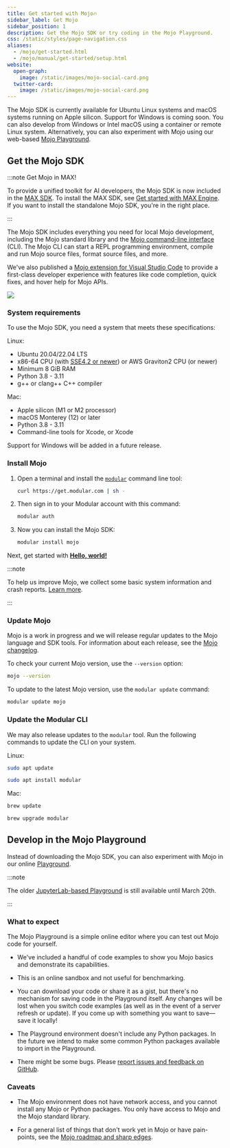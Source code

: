 ```yaml
---
title: Get started with Mojo🔥
sidebar_label: Get Mojo
sidebar_position: 1
description: Get the Mojo SDK or try coding in the Mojo Playground.
css: /static/styles/page-navigation.css
aliases:
  - /mojo/get-started.html
  - /mojo/manual/get-started/setup.html
website:
  open-graph:
    image: /static/images/mojo-social-card.png
  twitter-card:
    image: /static/images/mojo-social-card.png
---
```


The Mojo SDK is currently available for Ubuntu Linux systems and macOS
systems running on Apple silicon. Support for Windows is
coming soon. You can also develop from Windows or Intel macOS using a container
or remote Linux system. Alternatively, you can also experiment with Mojo using
our web-based [Mojo Playground](#develop-in-the-mojo-playground).

## Get the Mojo SDK

:::note Get Mojo in MAX!

To provide a unified toolkit for AI developers, the Mojo SDK is now included in
the [MAX SDK](/max). To install the MAX SDK, see
[Get started with MAX Engine](/engine/get_started). If you want to install the
standalone Mojo SDK, you're in the right place.

:::

The Mojo SDK includes everything you need for local Mojo development, including
the Mojo standard library and the [Mojo command-line interface](/mojo/cli/)
(CLI). The Mojo CLI can start a REPL programming environment, compile and run
Mojo source files, format source files, and more.

We've also published a [Mojo extension for Visual Studio
Code](https://marketplace.visualstudio.com/items?itemName=modular-mojotools.vscode-mojo)
to provide a first-class developer experience with features like code
completion, quick fixes, and hover help for Mojo APIs.

![](./images/mojo-vscode.png)

### System requirements

To use the Mojo SDK, you need a system that meets these specifications:

Linux:

- Ubuntu 20.04/22.04 LTS
- x86-64 CPU (with [SSE4.2 or
newer](https://www.intel.com/content/www/us/en/support/articles/000057621/processors.html))
  or AWS Graviton2 CPU (or newer)
- Minimum 8 GiB RAM
- Python 3.8 - 3.11
- g++ or clang++ C++ compiler

Mac:

- Apple silicon (M1 or M2 processor)
- macOS Monterey (12) or later
- Python 3.8 - 3.11
- Command-line tools for Xcode, or Xcode

Support for Windows will be added in a future release.

### Install Mojo

1. Open a terminal and install the [`modular`](/cli/) command line tool:

    ```sh
    curl https://get.modular.com | sh -
    ```

2. Then sign in to your Modular account with this command:

    ```sh
    modular auth
    ```

3. Now you can install the Mojo SDK:

    ```sh
    modular install mojo
    ```

Next, get started with **[Hello, world!](hello-world.html)**

:::note

To help us improve Mojo, we collect some basic system information and
crash reports. [Learn
more](/mojo/faq.html#does-the-mojo-sdk-collect-telemetry).

:::

### Update Mojo

Mojo is a work in progress and we will release regular updates to the
Mojo language and SDK tools. For information about each release, see the
[Mojo changelog](/mojo/changelog.html).

To check your current Mojo version, use the `--version` option:

```sh
mojo --version
```

To update to the latest Mojo version, use the `modular update` command:

```sh
modular update mojo
```

### Update the Modular CLI

We may also release updates to the `modular` tool. Run the following
commands to update the CLI on your system.

Linux:

```sh
sudo apt update

sudo apt install modular
```

Mac:

```sh
brew update

brew upgrade modular
```

## Develop in the Mojo Playground

Instead of downloading the Mojo SDK, you can also experiment with Mojo in our
online [Playground](/mojo/playground).

:::note

The older [JupyterLab-based Playground](https://playground.modular.com) is still
available until March 20th.

:::

### What to expect

The Mojo Playground is a simple online editor where you can test out Mojo
code for yourself.

- We've included a handful of code examples to show you Mojo basics and
  demonstrate its capabilities.

- This is an online sandbox and not useful for benchmarking.

- You can download your code or share it as a gist, but there's no mechanism
  for saving code in the Playground itself. Any changes will be lost when you
  switch code examples (as well as in the event of a server refresh or update).
  If you come up with something you want to save—save it locally!

- The Playground environment doesn't include any Python packages. In the future
  we intend to make some common Python packages available to import in the
  Playground.

- There might be some bugs. Please [report issues and feedback on
  GitHub](https://github.com/modularml/mojo/issues/new/choose).

### Caveats

- The Mojo environment does not have network access, and you cannot install any
  Mojo or Python packages. You only have access to Mojo and the Mojo standard
  library.

- For a general list of things that don't work yet in Mojo or have pain-points,
  see the [Mojo roadmap and sharp edges](/mojo/roadmap.html).

